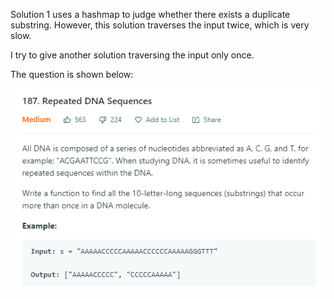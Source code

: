 Solution 1 uses a hashmap to judge whether there exists a duplicate substring. However, this solution traverses the input twice, which is very slow.

I try to give another solution traversing the input only once.

The question is shown below:

![img](https://github.com/MingCheng991129/Solutions-to-Leetcode-Problems/blob/master/187.%20Repeated%20DNA%20Sequences/question.png)
